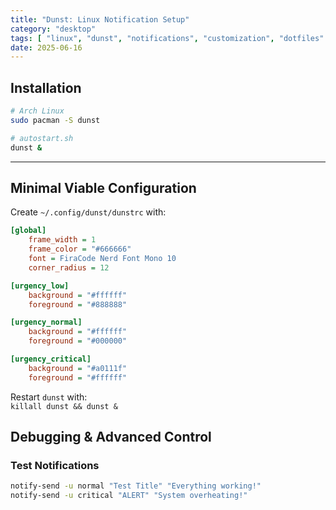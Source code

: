 ```yaml
---
title: "Dunst: Linux Notification Setup"
category: "desktop"
tags: [ "linux", "dunst", "notifications", "customization", "dotfiles" ]
date: 2025-06-16
---
```



## **Installation**

```bash
# Arch Linux
sudo pacman -S dunst

# autostart.sh
dunst &
```

---

## **Minimal Viable Configuration**
Create `~/.config/dunst/dunstrc` with:

```ini
[global]
    frame_width = 1
    frame_color = "#666666"
    font = FiraCode Nerd Font Mono 10
    corner_radius = 12

[urgency_low]
    background = "#ffffff"
    foreground = "#888888"

[urgency_normal]
    background = "#ffffff"
    foreground = "#000000"

[urgency_critical]
    background = "#a0111f"
    foreground = "#ffffff"
```

Restart `dunst` with:  
`killall dunst && dunst &`


## **Debugging & Advanced Control**

### **Test Notifications**
```bash
notify-send -u normal "Test Title" "Everything working!"
notify-send -u critical "ALERT" "System overheating!"
```

